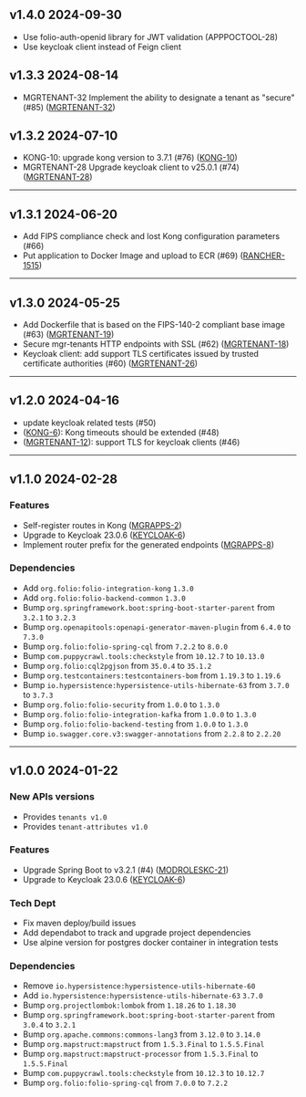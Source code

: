 ## v1.4.0 2024-09-30
* Use folio-auth-openid library for JWT validation (APPPOCTOOL-28)
* Use keycloak client instead of Feign client

## v1.3.3 2024-08-14
* MGRTENANT-32 Implement the ability to designate a tenant as "secure" (#85) ([MGRTENANT-32](https://issues.folio.org/browse/MGRTENANT-32))


## v1.3.2 2024-07-10

* KONG-10: upgrade kong version to 3.7.1 (#76) ([KONG-10](https://issues.folio.org/browse/KONG-10))
* MGRTENANT-28 Upgrade keycloak client to v25.0.1 (#74) ([MGRTENANT-28](https://issues.folio.org/browse/MGRTENANT-28))

---

## v1.3.1 2024-06-20

* Add FIPS compliance check and lost Kong configuration parameters (#66)
* Put application to Docker Image and upload to ECR (#69) ([RANCHER-1515](https://issues.folio.org/browse/RANCHER-1515))

---

## v1.3.0 2024-05-25

* Add Dockerfile that is based on the FIPS-140-2 compliant base image (#63) ([MGRTENANT-19](https://issues.folio.org/browse/MGRTENANT-19))
* Secure mgr-tenants HTTP endpoints with SSL (#62) ([MGRTENANT-18](https://issues.folio.org/browse/MGRTENANT-18))
* Keycloak client: add support TLS certificates issued by trusted certificate authorities (#60) ([MGRTENANT-26](https://issues.folio.org/browse/MGRTENANT-26))
---

## v1.2.0 2024-04-16

* update keycloak related tests (#50)
* ([KONG-6](https://issues.folio.org/browse/KONG-6)): Kong timeouts should be extended (#48)
* ([MGRTENANT-12](https://issues.folio.org/browse/MGRTENANT-12)): support TLS for keycloak clients (#46)

---

## v1.1.0 2024-02-28
### Features
* Self-register routes in Kong ([MGRAPPS-2](https://issues.folio.org/browse/MGRAPPS-2))
* Upgrade to Keycloak 23.0.6 ([KEYCLOAK-6](https://issues.folio.org/browse/KEYCLOAK-6))
* Implement router prefix for the generated endpoints ([MGRAPPS-8](https://issues.folio.org/browse/MGRAPPS-8))

### Dependencies
* Add `org.folio:folio-integration-kong` `1.3.0`
* Add `org.folio:folio-backend-common` `1.3.0`
* Bump `org.springframework.boot:spring-boot-starter-parent` from `3.2.1` to `3.2.3`
* Bump `org.openapitools:openapi-generator-maven-plugin` from `6.4.0` to `7.3.0`
* Bump `org.folio:folio-spring-cql` from `7.2.2` to `8.0.0`
* Bump `com.puppycrawl.tools:checkstyle` from `10.12.7` to `10.13.0`
* Bump `org.folio:cql2pgjson` from `35.0.4` to `35.1.2`
* Bump `org.testcontainers:testcontainers-bom` from `1.19.3` to `1.19.6`
* Bump `io.hypersistence:hypersistence-utils-hibernate-63` from `3.7.0` to `3.7.3`
* Bump `org.folio:folio-security` from `1.0.0` to `1.3.0`
* Bump `org.folio:folio-integration-kafka` from `1.0.0` to `1.3.0`
* Bump `org.folio:folio-backend-testing` from `1.0.0` to `1.3.0`
* Bump `io.swagger.core.v3:swagger-annotations` from `2.2.8` to `2.2.20`

---

## v1.0.0 2024-01-22
### New APIs versions
* Provides `tenants v1.0`
* Provides `tenant-attributes v1.0`

### Features
* Upgrade Spring Boot to v3.2.1 (#4) ([MODROLESKC-21](https://issues.folio.org/browse/MODROLESKC-21))
* Upgrade to Keycloak 23.0.6 ([KEYCLOAK-6](https://issues.folio.org/browse/KEYCLOAK-6))

### Tech Dept
* Fix maven deploy/build issues
* Add dependabot to track and upgrade project dependencies
* Use alpine version for postgres docker container in integration tests

### Dependencies
* Remove `io.hypersistence:hypersistence-utils-hibernate-60`
* Add `io.hypersistence:hypersistence-utils-hibernate-63` `3.7.0`
* Bump `org.projectlombok:lombok` from `1.18.26` to `1.18.30`
* Bump `org.springframework.boot:spring-boot-starter-parent` from `3.0.4` to `3.2.1`
* Bump `org.apache.commons:commons-lang3` from `3.12.0` to `3.14.0`
* Bump `org.mapstruct:mapstruct` from `1.5.3.Final` to `1.5.5.Final`
* Bump `org.mapstruct:mapstruct-processor` from `1.5.3.Final` to `1.5.5.Final`
* Bump `com.puppycrawl.tools:checkstyle` from `10.12.3` to `10.12.7`
* Bump `org.folio:folio-spring-cql` from `7.0.0` to `7.2.2`

